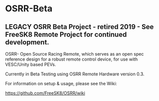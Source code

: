 # OSRR-Beta

## LEGACY OSRR Beta Project - retired 2019 - See FreeSK8 Remote Project for continued development. 

OSRR- Open Source Racing Remote, which serves as an open spec reference design for a robust remote control device, for use with VESC/Unity based PEVs. 

Currently in Beta Testing using OSRR Remote Hardware version 0.3. 

For information on setup & usage, please see the Wiki: 

https://github.com/FreeSK8/OSRR/wiki

